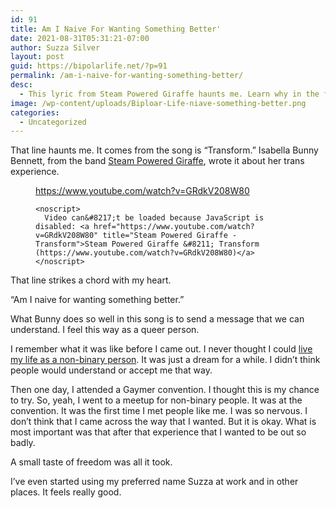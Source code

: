 ```yaml
---
id: 91
title: Am I Naive For Wanting Something Better'
date: 2021-08-31T05:31:21-07:00
author: Suzza Silver
layout: post
guid: https://bipolarlife.net/?p=91
permalink: /am-i-naive-for-wanting-something-better/
desc:
  - This lyric from Steam Powered Giraffe haunts me. Learn why in the following blog.
image: /wp-content/uploads/Biploar-Life-niave-something-better.png
categories:
  - Uncategorized
---
```

That line haunts me. It comes from the song is &#8220;Transform.&#8221; Isabella Bunny Bennett, from the band <a href="https://steampoweredgiraffe.com/" data-type="URL" data-id="https://steampoweredgiraffe.com/">Steam Powered Giraffe</a>, wrote it about her trans experience. 

<!--more--><figure class="wp-block-embed is-type-video is-provider-youtube wp-block-embed-youtube">

<div class="wp-block-embed__wrapper">
  <div class="container-lazyload preview-lazyload container-youtube js-lazyload--not-loaded">
    <a href="https://www.youtube.com/watch?v=GRdkV208W80" class="lazy-load-youtube preview-lazyload preview-youtube" data-video-title="Steam Powered Giraffe - Transform" title="Play video &quot;Steam Powered Giraffe - Transform&quot;">https://www.youtube.com/watch?v=GRdkV208W80</a>
    
    <noscript>
      Video can&#8217;t be loaded because JavaScript is disabled: <a href="https://www.youtube.com/watch?v=GRdkV208W80" title="Steam Powered Giraffe - Transform">Steam Powered Giraffe &#8211; Transform (https://www.youtube.com/watch?v=GRdkV208W80)</a>
    </noscript>
  </div>
</div></figure> 

That line strikes a chord with my heart.

&#8220;Am I naive for wanting something better.&#8221;

What Bunny does so well in this song is to send a message that we can understand. I feel this way as a queer person.

I remember what it was like before I came out. I never thought I could&nbsp;<a target="_blank" href="https://susansilver.net/non-binary-characters/" rel="noreferrer noopener">live my life as a non-binary person</a>. It was just a dream for a while. I didn&#8217;t think people would understand or accept me that way.

Then one day, I attended a Gaymer convention. I thought this is my chance to try. So, yeah, I went to a meetup for non-binary people. It was at the convention. It was the first time I met people like me. I was so nervous. I don&#8217;t think that I came across the way that I wanted. But it is okay. What is most important was that after that experience that I wanted to be out so badly.

A small taste of freedom was all it took.

I&#8217;ve even started using my preferred name Suzza at work and in other places. It feels really good.
